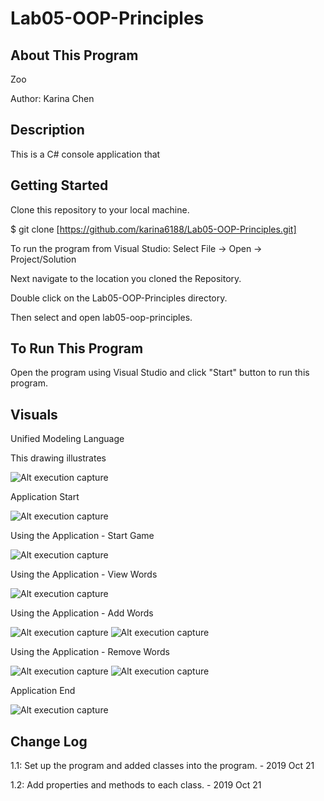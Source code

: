 # Lab05-OOP-Principles

## About This Program
Zoo

Author: Karina Chen

## Description
This is a C# console application that 

## Getting Started
Clone this repository to your local machine.

$ git clone [https://github.com/karina6188/Lab05-OOP-Principles.git]

To run the program from Visual Studio:
Select File -> Open -> Project/Solution

Next navigate to the location you cloned the Repository.

Double click on the Lab05-OOP-Principles directory.

Then select and open lab05-oop-principles.

## To Run This Program
Open the program using Visual Studio and click "Start" button to run this program.

## Visuals

Unified Modeling Language

This drawing illustrates 

![Alt execution capture]()

Application Start

![Alt execution capture]()

Using the Application - Start Game

![Alt execution capture]()

Using the Application - View Words

![Alt execution capture]()

Using the Application - Add Words

![Alt execution capture]()
![Alt execution capture]()

Using the Application - Remove Words

![Alt execution capture]()
![Alt execution capture]()

Application End

![Alt execution capture]()


## Change Log

1.1: Set up the program and added classes into the program. - 2019 Oct 21

1.2: Add properties and methods to each class. - 2019 Oct 21

